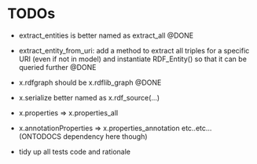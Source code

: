 TODOs
=======

* extract_entities is better named as extract_all @DONE

* extract_entity_from_uri: add a method to extract all triples for a specific URI (even if not in model) and instantiate RDF_Entity() so that it can be queried further  @DONE

* x.rdfgraph should be x.rdflib_graph   @DONE

* x.serialize better named as x.rdf_source(...)

* x.properties => x.properties_all
* x.annotationProperties  => x.properties_annotation
etc..etc... (ONTODOCS dependency here though)


* tidy up all tests code and rationale